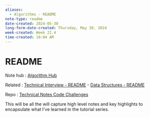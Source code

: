 ```yaml
---
aliases:
  - Algorithms - README
note-type: readme
date-created: 2024-05-30
long-form-date-created: Thursday, May 30, 2024
week-created: Week 22.4
time-created: 10:04 AM
---
```


# README

Note hub : [Algorithm Hub](Algorithm%20Hub.md)

Related : [Technical Interview - README](../technical-interviews/README.md) - [Data Structures - README](../Data%20Structures/README.md)

Repo : [Technical Notes Code Challenges](https://github.com/matt2ology/technical-notes-code-challenges)

This will be all the will capture high level notes and key highlights to
encapsulate what I've learned in the tutorial series.
